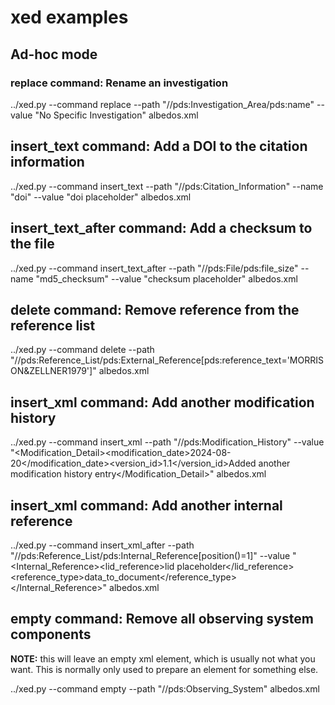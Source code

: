 # xed examples

##  Ad-hoc mode

### replace command: Rename an investigation

../xed.py --command replace --path "//pds:Investigation_Area/pds:name" --value "No Specific Investigation" albedos.xml

## insert_text command: Add a DOI to the citation information

../xed.py --command insert_text --path "//pds:Citation_Information" --name "doi" --value "doi placeholder" albedos.xml

## insert_text_after command: Add a checksum to the file

../xed.py --command insert_text_after --path "//pds:File/pds:file_size" --name "md5_checksum" --value "checksum placeholder" albedos.xml

## delete command: Remove reference from the reference list

../xed.py --command delete --path "//pds:Reference_List/pds:External_Reference[pds:reference_text='MORRISON&ZELLNER1979']"  albedos.xml

## insert_xml command: Add another modification history

../xed.py --command insert_xml --path "//pds:Modification_History" --value "<Modification_Detail><modification_date>2024-08-20</modification_date><version_id>1.1</version_id><description>Added another modification history entry</description></Modification_Detail>"  albedos.xml

## insert_xml command: Add another internal reference

../xed.py --command insert_xml_after --path "//pds:Reference_List/pds:Internal_Reference[position()=1]" --value "<Internal_Reference><lid_reference>lid placeholder</lid_reference><reference_type>data_to_document</reference_type></Internal_Reference>"  albedos.xml

## empty command: Remove all observing system components

**NOTE:** this will leave an empty xml element, which is usually not what you want. This is normally only used to prepare an element for something else.

../xed.py --command empty --path "//pds:Observing_System" albedos.xml
